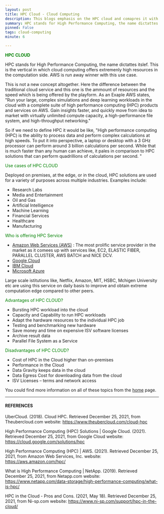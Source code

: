 ```yaml
---
layout: post
title: HPC Cloud - Cloud Computing
description: This blogs emphasis on the HPC cloud and comapres it with all other iterations
summary: HPC stands for High Performance Computing, the name dictattes itslef. This is the vertical in which cloud computing offers extremenly high resources in the computation side. AWS is run away winner with this use case.
pinned: False
tags: cloud-computing
minute: 6

---
```


<b><span style="color:green">HPC CLOUD</span></b><br>

HPC stands for High Performance Computing, the name dictattes itslef. This is the vertical in which cloud computing offers extremenly high resources in the computation side. AWS is run away winner with this use case.

This is not a new concept altogether. Here the difference between the traditional cloud service and this one is the ammount of resources and the speed which is being offered by the playform. As an Exaple AWS states, "Run your large, complex simulations and deep learning workloads in the cloud with a complete suite of high performance computing (HPC) products and services on AWS. Gain insights faster, and quickly move from idea to market with virtually unlimited compute capacity, a high-performance file system, and high-throughput networking."

So if we need to define HPC it would be like, "High performance computing (HPC) is the ability to process data and perform complex calculations at high speeds. To put it into perspective, a laptop or desktop with a 3 GHz processor can perform around 3 billion calculations per second. While that is much faster than any human can achieve, it pales in comparison to HPC solutions that can perform quadrillions of calculations per second. "


<span style="color:green">Use cases of HPC CLOUD</span><br>

Deployed on premises, at the edge, or in the cloud, HPC solutions are used for a variety of purposes across multiple industries. Examples include:

 - Research Labs 
 - Media and Entertainment
 - Oil and Gas
 - Artificial Intelligence 
 - Machine Learning 
 - Financial Services
 - Healthcare 
 - Manufacturing 


<span style="color:green">Who is offering HPC Service</span><br>

 - <a href="https://aws.amazon.com/">Amazon Web Services (AWS)</a> : The most prolific service provider in the market as it comees up with services like, EC2, ELASTIC FIBER, PARALLEL CLUSTER, AWS BATCH and NICE DCV.
 - <a href="https://cloud.google.com/">Google Cloud</a>
 - <a href="https://www.ibm.com/cloud">IBM Cloud</a>
 - <a href="https://azure.microsoft.com/en-gb/">Microsoft Azure</a>


Large scale istitutions like, Netflix, Amazon, MIT, HSBC, Mchigen University etc are using this service on daily basis to improve and obtain extreme computation edge compared to other peers.



<span style="color:green">Advantages of HPC CLOUD?</span><br>

 - Bursting HPC workload into the cloud
 - Capacity and Capability to run HPC workloads
 - Adapt the hardware resources to the individual HPC job
 - Testing and benchmarking new hardware
 - Save money and time on expensive ISV software licenses
 - Archive result data
 - Parallel File System as a Service

<span style="color:green">Disadvantages of HPC CLOUD?</span><br>

 - Cost of HPC in the Cloud higher than on-premises
 - Performance in the Cloud
 - Data Gravity keeps data in the cloud
 - Data Egress Cost for downloading data from the cloud
 - ISV Licenses – terms and network access


You could find more information on all of these topics from the <a href="https://dhruvdoshi.github.io/blog">home</a> page.


---

#### REFERENCES

UberCloud. (2018). Cloud HPC. Retrieved December 25, 2021, from Theubercloud.com website: https://www.theubercloud.com/cloud-hpc

‌High Performance Computing (HPC) Solutions  |  Google Cloud. (2021). Retrieved December 25, 2021, from Google Cloud website: https://cloud.google.com/solutions/hpc

‌High Performance Computing (HPC) | AWS. (2021). Retrieved December 25, 2021, from Amazon Web Services, Inc. website: https://aws.amazon.com/hpc/

‌What is High Performance Computing | NetApp. (2019). Retrieved December 25, 2021, from Netapp.com website: https://www.netapp.com/data-storage/high-performance-computing/what-is-hpc/

‌HPC in the Cloud - Pros and Cons. (2021, May 18). Retrieved December 25, 2021, from Ni-sp.com website: https://www.ni-sp.com/support/hpc-in-the-cloud/

‌
